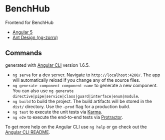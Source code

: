 # BenchHub

Frontend for BenchHub 

- [Angular 5](https://angular.io/)
- [Ant Design (ng-zorro)](https://github.com/NG-ZORRO/ng-zorro-antd)

## Commands

generated with [Angular CLI](https://github.com/angular/angular-cli) version 1.6.5.

- `ng serve` for a dev server. Navigate to `http://localhost:4200/`. The app will automatically reload if you change any of the source files.
- `ng generate component component-name` to generate a new component. You can also use `ng generate directive|pipe|service|class|guard|interface|enum|module`.
- `ng build` to build the project. The build artifacts will be stored in the `dist/` directory. Use the `-prod` flag for a production build.
- `ng test` to execute the unit tests via [Karma](https://karma-runner.github.io).
- `ng e2e` to execute the end-to-end tests via [Protractor](http://www.protractortest.org/).

To get more help on the Angular CLI use `ng help` or go check out the [Angular CLI README](https://github.com/angular/angular-cli/blob/master/README.md).
